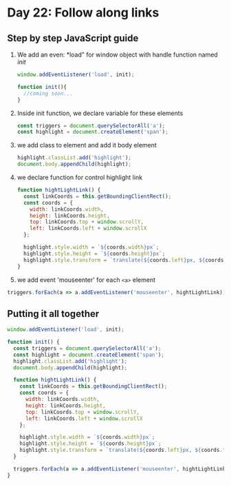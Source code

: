 # Day 22: Follow along links

## Step by step JavaScript guide

1. We add an even: *load" for window object with handle function named *init*

   ```javascript
   window.addEventListener('load', init);

   function init(){
     //coming soon...
   }
   ```

2. Inside init function, we declare variable for these elements

   ```javascript
   const triggers = document.querySelectorAll('a');
   const highlight = document.createElement('span');
   ```

3. we add class to element and add it body element

   ```javascript
   highlight.classList.add('highlight');
   document.body.appendChild(highlight);
   ```

4. we declare function for control highlight link

   ```javascript
   function hightLightLink() {
     const linkCoords = this.getBoundingClientRect();
     const coords = {
       width: linkCoords.width,
       height: linkCoords.height,
       top: linkCoords.top + window.scrollY,
       left: linkCoords.left + window.scrollX
     };

     highlight.style.width = `${coords.width}px`;
     highlight.style.height = `${coords.height}px`;
     highlight.style.transform = `translate(${coords.left}px, ${coords.top}px)`;
   }
   ```

5. we add event 'mouseenter' for each `<a>` element

  ```javascript
  triggers.forEach(a => a.addEventListener('mouseenter', hightLightLink));
  ```

## Putting it all together

```javascript
window.addEventListener('load', init);

function init() {
  const triggers = document.querySelectorAll('a');
  const highlight = document.createElement('span');
  highlight.classList.add('highlight');
  document.body.appendChild(highlight);

  function hightLightLink() {
    const linkCoords = this.getBoundingClientRect();
    const coords = {
      width: linkCoords.width,
      height: linkCoords.height,
      top: linkCoords.top + window.scrollY,
      left: linkCoords.left + window.scrollX
    };

    highlight.style.width = `${coords.width}px`;
    highlight.style.height = `${coords.height}px`;
    highlight.style.transform = `translate(${coords.left}px, ${coords.top}px)`;
  }

  triggers.forEach(a => a.addEventListener('mouseenter', hightLightLink));
}
```